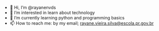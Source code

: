 - 👋 Hi, I’m @rayanenvds
- 👀 I’m interested in learn about technology
- 🌱 I’m currently learning python and programming basics
- 📫 How to reach me: by my email; rayane.vieira.silva@escola.pr.gov.br

<!---
rayanenvds/rayanenvds is a ✨ special ✨ repository because its `README.md` (this file) appears on your GitHub profile.
You can click the Preview link to take a look at your changes.
--->
